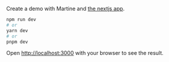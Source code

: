 Create a demo with Martine and [the nextjs app](https://beta.nextjs.org/docs).

```bash
npm run dev
# or
yarn dev
# or
pnpm dev
```

Open [http://localhost:3000](http://localhost:3000) with your browser to see the result.
